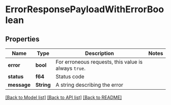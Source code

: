 # ErrorResponsePayloadWithErrorBoolean

## Properties

Name | Type | Description | Notes
------------ | ------------- | ------------- | -------------
**error** | **bool** | For erroneous requests, this value is always `true`. | 
**status** | **f64** | Status code | 
**message** | **String** | A string describing the error | 

[[Back to Model list]](../README.md#documentation-for-models) [[Back to API list]](../README.md#documentation-for-api-endpoints) [[Back to README]](../README.md)


